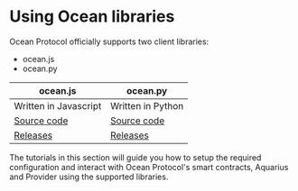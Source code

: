 # Using Ocean libraries

Ocean Protocol officially supports two client libraries:

* ocean.js
* ocean.py

| <b>ocean.js</b>                                                       | <b>ocean.py</b>                                                       |
| -------------------------------------------------------------- | -------------------------------------------------------------- |
| Written in Javascript                                          | Written in Python                                              |
| [Source code](https://github.com/oceanprotocol/ocean.py)       | [Source code](https://github.com/oceanprotocol/ocean.py)       |
| [Releases](https://github.com/oceanprotocol/ocean.js/releases) | [Releases](https://github.com/oceanprotocol/ocean.py/releases) |

The tutorials in this section will guide you how to setup the required configuration and interact with Ocean Protocol's smart contracts, Aquarius and Provider using the supported libraries.
